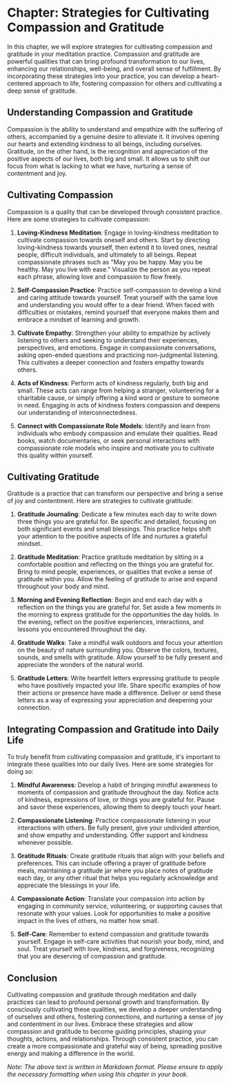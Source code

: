 Chapter: Strategies for Cultivating Compassion and Gratitude
============================================================

In this chapter, we will explore strategies for cultivating compassion and gratitude in your meditation practice. Compassion and gratitude are powerful qualities that can bring profound transformation to our lives, enhancing our relationships, well-being, and overall sense of fulfillment. By incorporating these strategies into your practice, you can develop a heart-centered approach to life, fostering compassion for others and cultivating a deep sense of gratitude.

Understanding Compassion and Gratitude
--------------------------------------

Compassion is the ability to understand and empathize with the suffering of others, accompanied by a genuine desire to alleviate it. It involves opening our hearts and extending kindness to all beings, including ourselves. Gratitude, on the other hand, is the recognition and appreciation of the positive aspects of our lives, both big and small. It allows us to shift our focus from what is lacking to what we have, nurturing a sense of contentment and joy.

Cultivating Compassion
----------------------

Compassion is a quality that can be developed through consistent practice. Here are some strategies to cultivate compassion:

1. **Loving-Kindness Meditation**: Engage in loving-kindness meditation to cultivate compassion towards oneself and others. Start by directing loving-kindness towards yourself, then extend it to loved ones, neutral people, difficult individuals, and ultimately to all beings. Repeat compassionate phrases such as "May you be happy. May you be healthy. May you live with ease." Visualize the person as you repeat each phrase, allowing love and compassion to flow freely.

2. **Self-Compassion Practice**: Practice self-compassion to develop a kind and caring attitude towards yourself. Treat yourself with the same love and understanding you would offer to a dear friend. When faced with difficulties or mistakes, remind yourself that everyone makes them and embrace a mindset of learning and growth.

3. **Cultivate Empathy**: Strengthen your ability to empathize by actively listening to others and seeking to understand their experiences, perspectives, and emotions. Engage in compassionate conversations, asking open-ended questions and practicing non-judgmental listening. This cultivates a deeper connection and fosters empathy towards others.

4. **Acts of Kindness**: Perform acts of kindness regularly, both big and small. These acts can range from helping a stranger, volunteering for a charitable cause, or simply offering a kind word or gesture to someone in need. Engaging in acts of kindness fosters compassion and deepens our understanding of interconnectedness.

5. **Connect with Compassionate Role Models**: Identify and learn from individuals who embody compassion and emulate their qualities. Read books, watch documentaries, or seek personal interactions with compassionate role models who inspire and motivate you to cultivate this quality within yourself.

Cultivating Gratitude
---------------------

Gratitude is a practice that can transform our perspective and bring a sense of joy and contentment. Here are strategies to cultivate gratitude:

1. **Gratitude Journaling**: Dedicate a few minutes each day to write down three things you are grateful for. Be specific and detailed, focusing on both significant events and small blessings. This practice helps shift your attention to the positive aspects of life and nurtures a grateful mindset.

2. **Gratitude Meditation**: Practice gratitude meditation by sitting in a comfortable position and reflecting on the things you are grateful for. Bring to mind people, experiences, or qualities that evoke a sense of gratitude within you. Allow the feeling of gratitude to arise and expand throughout your body and mind.

3. **Morning and Evening Reflection**: Begin and end each day with a reflection on the things you are grateful for. Set aside a few moments in the morning to express gratitude for the opportunities the day holds. In the evening, reflect on the positive experiences, interactions, and lessons you encountered throughout the day.

4. **Gratitude Walks**: Take a mindful walk outdoors and focus your attention on the beauty of nature surrounding you. Observe the colors, textures, sounds, and smells with gratitude. Allow yourself to be fully present and appreciate the wonders of the natural world.

5. **Gratitude Letters**: Write heartfelt letters expressing gratitude to people who have positively impacted your life. Share specific examples of how their actions or presence have made a difference. Deliver or send these letters as a way of expressing your appreciation and deepening your connection.

Integrating Compassion and Gratitude into Daily Life
----------------------------------------------------

To truly benefit from cultivating compassion and gratitude, it's important to integrate these qualities into our daily lives. Here are some strategies for doing so:

1. **Mindful Awareness**: Develop a habit of bringing mindful awareness to moments of compassion and gratitude throughout the day. Notice acts of kindness, expressions of love, or things you are grateful for. Pause and savor these experiences, allowing them to deeply touch your heart.

2. **Compassionate Listening**: Practice compassionate listening in your interactions with others. Be fully present, give your undivided attention, and show empathy and understanding. Offer support and kindness whenever possible.

3. **Gratitude Rituals**: Create gratitude rituals that align with your beliefs and preferences. This can include offering a prayer of gratitude before meals, maintaining a gratitude jar where you place notes of gratitude each day, or any other ritual that helps you regularly acknowledge and appreciate the blessings in your life.

4. **Compassionate Action**: Translate your compassion into action by engaging in community service, volunteering, or supporting causes that resonate with your values. Look for opportunities to make a positive impact in the lives of others, no matter how small.

5. **Self-Care**: Remember to extend compassion and gratitude towards yourself. Engage in self-care activities that nourish your body, mind, and soul. Treat yourself with love, kindness, and forgiveness, recognizing that you are deserving of compassion and gratitude.

Conclusion
----------

Cultivating compassion and gratitude through meditation and daily practices can lead to profound personal growth and transformation. By consciously cultivating these qualities, we develop a deeper understanding of ourselves and others, fostering connections, and nurturing a sense of joy and contentment in our lives. Embrace these strategies and allow compassion and gratitude to become guiding principles, shaping your thoughts, actions, and relationships. Through consistent practice, you can create a more compassionate and grateful way of being, spreading positive energy and making a difference in the world.

*Note: The above text is written in Markdown format. Please ensure to apply the necessary formatting when using this chapter in your book.*
